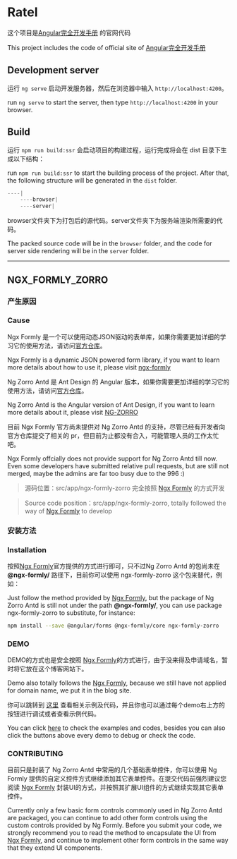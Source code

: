# Ratel

这个项目是[Angular完全开发手册](http://www.hijavascript.com) 的官网代码

This project includes the code of official site of [Angular完全开发手册](http://www.hijavascript.com)
## Development server

运行 `ng serve` 启动开发服务器，然后在浏览器中输入 `http://localhost:4200`。

run `ng serve` to start the server, then type `http://localhost:4200` in your browser.
## Build

运行 `npm run build:ssr` 会启动项目的构建过程，运行完成将会在 dist 目录下生成以下结构：

run `npm run build:ssr` to start the building process of the project. After that, the following structure will be generated in the `dist` folder.

```js
----|
    ----browser|
    ----server|
```

browser文件夹下为打包后的源代码。server文件夹下为服务端渲染所需要的代码。

The packed source code will be in the `browser` folder, and the code for server side rendering will be in the `server` folder.

----

## NGX_FORMLY_ZORRO

### 产生原因
### Cause

Ngx Formly 是一个可以使用动态JSON驱动的表单库，如果你需要更加详细的学习它的使用方法，请访问[官方仓库](https://github.com/ngx-formly/ngx-formly)。

Ngx Formly is a dynamic JSON powered form library, if you want to learn more details about how to use it, please visit [ngx-formly](https://github.com/ngx-formly/ngx-formly)

Ng Zorro Antd 是 Ant Design 的 Angular 版本，如果你需要更加详细的学习它的使用方法，请访问[官方仓库](https://github.com/NG-ZORRO/ng-zorro-antd)。

Ng Zorro Antd is the Angular version of Ant Design, if you want to learn more details about it, please visit [NG-ZORRO](https://github.com/NG-ZORRO/ng-zorro-antd)

目前 Ngx Formly 官方尚未提供对 Ng Zorro Antd 的支持，尽管已经有开发者向官方仓库提交了相关的 pr，但目前为止都没有合入，可能管理人员的工作太忙吧。

Ngx Formly offcially does not provide support for Ng Zorro Antd till now. Even some developers have submitted relative pull requests, but are still not merged, maybe the admins are far too busy due to the 996 :) 

> 源码位置：src/app/ngx-formly-zorro 完全按照 [Ngx Formly](https://github.com/ngx-formly/ngx-formly) 的方式开发

> Source code position：src/app/ngx-formly-zorro, totally followed the way of [Ngx Formly](https://github.com/ngx-formly/ngx-formly) to develop

### 安装方法

### Installation

按照[Ngx Formly](https://github.com/ngx-formly/ngx-formly)官方提供的方式进行即可，只不过Ng Zorro Antd 的包尚未在 **@ngx-formly/** 路径下，目前你可以使用 ngx-formly-zorro 这个包来替代，例如：

Just follow the method provided by [Ngx Formly](https://github.com/ngx-formly/ngx-formly), but the package of Ng Zorro Antd is still not under the path **@ngx-formly/**, you can use package ngx-formly-zorro to substitute, for instance:

```bash
npm install --save @angular/forms @ngx-formly/core ngx-formly-zorro
```

### DEMO

DEMO的方式也是安全按照 [Ngx Formly](https://github.com/ngx-formly/ngx-formly)的方式进行，由于没来得及申请域名，暂时将它放在这个博客网站下。

Demo also totally follows the [Ngx Formly](https://github.com/ngx-formly/ngx-formly), because we still have not applied for domain name, we put it in the blog site.

你可以跳转到 [这里](http://www.hijavascript.com) 查看相关示例及代码，并且你也可以通过每个demo右上方的按钮进行调试或者查看示例代码。

You can click [here](http://www.hijavascript.com) to check the examples and codes, besides you can also click the buttons above every demo to debug or check the code.
### CONTRIBUTING

目前只是封装了 Ng Zorro Antd 中常用的几个基础表单控件，你可以使用 Ng Formly 提供的自定义控件方式继续添加其它表单控件。在提交代码前强烈建议您阅读 [Ngx Formly](https://github.com/ngx-formly/ngx-formly) 封装UI的方式，并按照其扩展UI组件的方式继续实现其它表单控件。

Currently only a few basic form controls commonly used in Ng Zorro Antd are packaged, you can continue to add other form controls using the custom controls provided by Ng Formly. Before you submit your code, we strongly recommend you to read the method to encapsulate the UI from [Ngx Formly](https://github.com/ngx-formly/ngx-formly), and continue to implement other form controls in the same way that they extend UI components.
